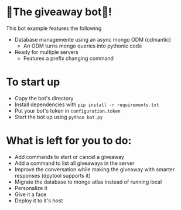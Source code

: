

# 🎉The giveaway bot🎉!
This bot example features the following

- Database managemente using an async mongo ODM (odmantic)
    - An ODM turns mongo queries into pythonic code
- Ready for multiple servers
    - Features a prefix changing command

# To start up
- Copy the bot's directory
- Install dependencies with `pip install -r requirements.txt`
- Put your bot's token in `configuration.token`
- Start the bot up using `python bot.py`

# What is left for you to do:
- Add commands to start or cancel a giveaway
- Add a command to list all giveaways in the server
- Improve the conversation while making the giveaway with smarter responses (dpytool supports it)
- Migrate the database to mongo atlas instead of running local
- Personalize it
- Give it a face
- Deploy it to it's host

